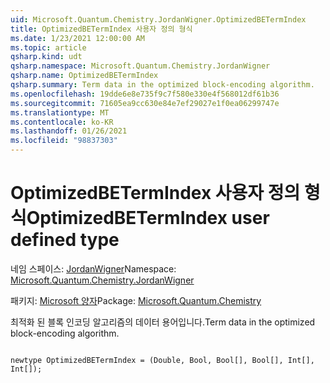 ```yaml
---
uid: Microsoft.Quantum.Chemistry.JordanWigner.OptimizedBETermIndex
title: OptimizedBETermIndex 사용자 정의 형식
ms.date: 1/23/2021 12:00:00 AM
ms.topic: article
qsharp.kind: udt
qsharp.namespace: Microsoft.Quantum.Chemistry.JordanWigner
qsharp.name: OptimizedBETermIndex
qsharp.summary: Term data in the optimized block-encoding algorithm.
ms.openlocfilehash: 19dde6e8e735f9c7f580e330e4f568012df61b36
ms.sourcegitcommit: 71605ea9cc630e84e7ef29027e1f0ea06299747e
ms.translationtype: MT
ms.contentlocale: ko-KR
ms.lasthandoff: 01/26/2021
ms.locfileid: "98837303"
---
```

# <a name="optimizedbetermindex-user-defined-type"></a><span data-ttu-id="744bd-102">OptimizedBETermIndex 사용자 정의 형식</span><span class="sxs-lookup"><span data-stu-id="744bd-102">OptimizedBETermIndex user defined type</span></span>

<span data-ttu-id="744bd-103">네임 스페이스: [JordanWigner](xref:Microsoft.Quantum.Chemistry.JordanWigner)</span><span class="sxs-lookup"><span data-stu-id="744bd-103">Namespace: [Microsoft.Quantum.Chemistry.JordanWigner](xref:Microsoft.Quantum.Chemistry.JordanWigner)</span></span>

<span data-ttu-id="744bd-104">패키지: [Microsoft 양자](https://nuget.org/packages/Microsoft.Quantum.Chemistry)</span><span class="sxs-lookup"><span data-stu-id="744bd-104">Package: [Microsoft.Quantum.Chemistry](https://nuget.org/packages/Microsoft.Quantum.Chemistry)</span></span>


<span data-ttu-id="744bd-105">최적화 된 블록 인코딩 알고리즘의 데이터 용어입니다.</span><span class="sxs-lookup"><span data-stu-id="744bd-105">Term data in the optimized block-encoding algorithm.</span></span>

```qsharp

newtype OptimizedBETermIndex = (Double, Bool, Bool[], Bool[], Int[], Int[]);
```

